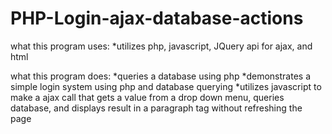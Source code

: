 # PHP-Login-ajax-database-actions

what this program uses:
*utilizes php, javascript, JQuery api for ajax, and html
    
what this program does:
*queries a database using php
*demonstrates a simple login system using php and database querying
*utilizes javascript to make a ajax call that gets a value from a drop down menu, queries database, and displays result in a paragraph      tag without refreshing the page
    

